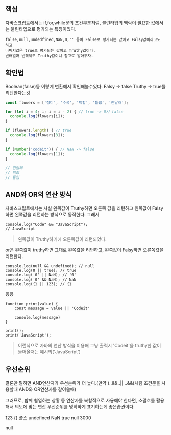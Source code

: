 ## 핵심
자바스크립트에서는 if,for,while문의 조건부분처럼, 불린타입의 맥락이 필요한 값에서는 불린타입으로 평가되는 특징이있다.

	false,null,undedfined,NaN,0,'' 등이 False로 평가되는 값이고 Falsy값이라고도 하고
	나머지값은 true로 평가되는 값이고 Truthy값이다.
	빈배열과 빈객체도 Truthy값이니 참고로 알아두자.

## 확인법
Boolean(false)등 이렇게 변환해서 확인해볼수있다.
Falsy -> false
Truthy -> true를 리턴한다는것

```js
const flowers = ['장미', '수국', '백합', '튤립', '진달래'];

for (let i = 4; i; i = i - 2) { // true -> 0시 false
  console.log(flowers[i]);
}

if (flowers.length) { // true
  console.log(flowers[3]);
}

if (Number('codeit')) { // NaN -> false
  console.log(flowers[1]);
}

// 진달래
// 백합
// 튤립
```

## AND와 OR의 연산 방식
자바스크립트에서는 사실 왼쪽값이 Truthy하면 오른쪽 값을 리턴하고
왼쪽값이 Falsy하면 왼쪽값을 리턴하는 방식으로 동작한다.
그래서
```JS
console.log("Code" && "JavaScript");
// JavaScript
```
>왼쪽값이 Truthy하기에 오른쪽값이 리턴되었다.

or은 왼쪽값이 truthy하면 그대로 왼쪽값을 리턴하고,
왼쪽값이 Falsy하면 오른쪽값을 리턴한다.
```JS
console.log(null && undefined); // null
console.log(0 || true); // true
console.log('0' || NaN); // '0'
console.log('0' && NaN); // NaN
console.log({} || 123); // {}
```
응용
```JS
function print(value) {
	const message = value || 'Codeit'

	console.log(message)
}

print();
print('JavaScript');
```
> 이런식으로 자바의 연산 방식을 이용해 그냥 출력시 'Codeit'을
> truthy한 값이 들어올때는 예시의('JavaScript')

## 우선순위
결론만 말하면 AND연산자가 우선순위가 더 높다.(만약 (..&&..|| ..&&)처럼 조건문을 사용할때 AND와 OR연산자를 같이쓸때)

그러므로, 함께 협업하는 상황 등 연산자를 복합적으로 사용해야 한다면, 소괄호를 활용해서 의도에 맞는 연산 우선순위를 명확하게 표기하는게 좋은습관이다.

123
{}
폴스
undefined
NaN
true
null
3000

null
